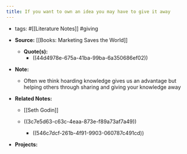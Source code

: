 ```yaml
---
title: If you want to own an idea you may have to give it away
---
```


- tags: #[[Literature Notes]] #giving

- **Source:** [[Books: Marketing Saves the World]]
	 - **Quote(s):** 
		 - ((44d4978e-675a-41ba-99ba-6a350686ef02))

- **Note:**
	 - Often we think hoarding knowledge gives us an advantage but helping others through sharing and giving your knowledge away

- **Related Notes:**
	 - [[Seth Godin]]

	 - ((3c7e5d63-c63c-4eaa-873e-f89a73af7a49))
		 - ((546c7dcf-261b-4f91-9903-060787c491cd))

- **Projects:**
